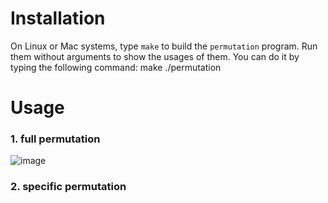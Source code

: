 Installation
==========

On Linux or Mac systems, type `make` to build the `permutation` program. Run them without arguments to show the usages of them. You can do it by typing the following command: 
	make
	./permutation
	

Usage
==========
### 1. full permutation
![image](http://)
### 2. specific permutation